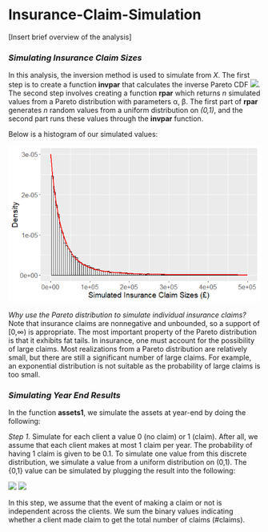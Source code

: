 # Insurance-Claim-Simulation

[Insert brief overview of the analysis]


### *Simulating Insurance Claim Sizes*

In this analysis, the inversion method is used to simulate from *X*. The first step is to create a function **invpar** that calculates the inverse Pareto CDF <img src="https://render.githubusercontent.com/render/math?math=F^{-1}(u)">. The second step involves creating a function **rpar** which returns *n* simulated values from a Pareto distribution with parameters α, β. The first part of **rpar** generates *n* random values from a uniform distribution on *(0,1)*, and the second part runs these values through the **invpar** function. 

Below is a histogram of our simulated values:

![](/images/simulated-insurance-claims.png)

*Why use the Pareto distribution to simulate individual insurance claims?* Note that insurance claims are nonnegative and unbounded, so a support of [0,∞) is appropriate. The most important property of the Pareto distribution is that it exhibits fat tails. In insurance, one must account for the possibility of large claims. Most realizations from a Pareto distribution are relatively small, but there are still a significant number of large claims. For example, an exponential distribution is not suitable as the probability of large claims is too small. 

### *Simulating Year End Results*

In the function **assets1**, we simulate the assets at year-end by doing the following:

*Step 1.* Simulate for each client a value 0 (no claim) or 1 (claim). After all, we assume that each client makes at most 1 claim per year. The probability of having 1 claim is given to be 0.1. To simulate one value from this discrete distribution, we simulate a value from a uniform distribution on (0,1). The {0,1} value can be simulated by plugging the result into the following:

<img src="https://render.githubusercontent.com/render/math?math=g(u) = 1 if u \leq 0.1">

<img src="https://render.githubusercontent.com/render/math?math=F^{-1}(u)">

In this step, we assume that the event of making a claim or not is independent across the clients. We sum the binary values indicating whether a client made claim to get the total number of claims (#claims).
